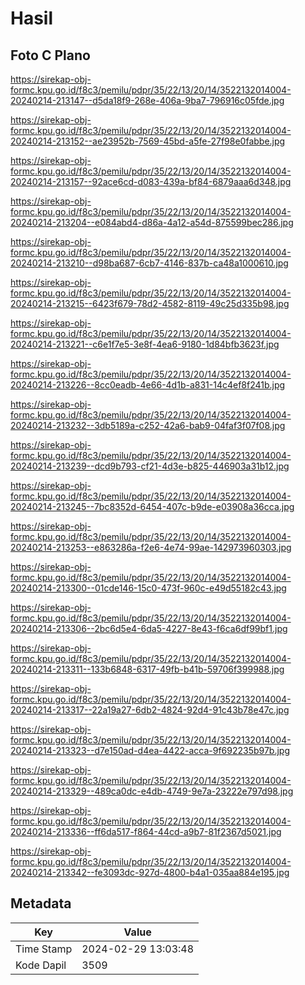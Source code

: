 # Hasil

## Foto C Plano

https://sirekap-obj-formc.kpu.go.id/f8c3/pemilu/pdpr/35/22/13/20/14/3522132014004-20240214-213147--d5da18f9-268e-406a-9ba7-796916c05fde.jpg

https://sirekap-obj-formc.kpu.go.id/f8c3/pemilu/pdpr/35/22/13/20/14/3522132014004-20240214-213152--ae23952b-7569-45bd-a5fe-27f98e0fabbe.jpg

https://sirekap-obj-formc.kpu.go.id/f8c3/pemilu/pdpr/35/22/13/20/14/3522132014004-20240214-213157--92ace6cd-d083-439a-bf84-6879aaa6d348.jpg

https://sirekap-obj-formc.kpu.go.id/f8c3/pemilu/pdpr/35/22/13/20/14/3522132014004-20240214-213204--e084abd4-d86a-4a12-a54d-875599bec286.jpg

https://sirekap-obj-formc.kpu.go.id/f8c3/pemilu/pdpr/35/22/13/20/14/3522132014004-20240214-213210--d98ba687-6cb7-4146-837b-ca48a1000610.jpg

https://sirekap-obj-formc.kpu.go.id/f8c3/pemilu/pdpr/35/22/13/20/14/3522132014004-20240214-213215--6423f679-78d2-4582-8119-49c25d335b98.jpg

https://sirekap-obj-formc.kpu.go.id/f8c3/pemilu/pdpr/35/22/13/20/14/3522132014004-20240214-213221--c6e1f7e5-3e8f-4ea6-9180-1d84bfb3623f.jpg

https://sirekap-obj-formc.kpu.go.id/f8c3/pemilu/pdpr/35/22/13/20/14/3522132014004-20240214-213226--8cc0eadb-4e66-4d1b-a831-14c4ef8f241b.jpg

https://sirekap-obj-formc.kpu.go.id/f8c3/pemilu/pdpr/35/22/13/20/14/3522132014004-20240214-213232--3db5189a-c252-42a6-bab9-04faf3f07f08.jpg

https://sirekap-obj-formc.kpu.go.id/f8c3/pemilu/pdpr/35/22/13/20/14/3522132014004-20240214-213239--dcd9b793-cf21-4d3e-b825-446903a31b12.jpg

https://sirekap-obj-formc.kpu.go.id/f8c3/pemilu/pdpr/35/22/13/20/14/3522132014004-20240214-213245--7bc8352d-6454-407c-b9de-e03908a36cca.jpg

https://sirekap-obj-formc.kpu.go.id/f8c3/pemilu/pdpr/35/22/13/20/14/3522132014004-20240214-213253--e863286a-f2e6-4e74-99ae-142973960303.jpg

https://sirekap-obj-formc.kpu.go.id/f8c3/pemilu/pdpr/35/22/13/20/14/3522132014004-20240214-213300--01cde146-15c0-473f-960c-e49d55182c43.jpg

https://sirekap-obj-formc.kpu.go.id/f8c3/pemilu/pdpr/35/22/13/20/14/3522132014004-20240214-213306--2bc6d5e4-6da5-4227-8e43-f6ca6df99bf1.jpg

https://sirekap-obj-formc.kpu.go.id/f8c3/pemilu/pdpr/35/22/13/20/14/3522132014004-20240214-213311--133b6848-6317-49fb-b41b-59706f399988.jpg

https://sirekap-obj-formc.kpu.go.id/f8c3/pemilu/pdpr/35/22/13/20/14/3522132014004-20240214-213317--22a19a27-6db2-4824-92d4-91c43b78e47c.jpg

https://sirekap-obj-formc.kpu.go.id/f8c3/pemilu/pdpr/35/22/13/20/14/3522132014004-20240214-213323--d7e150ad-d4ea-4422-acca-9f692235b97b.jpg

https://sirekap-obj-formc.kpu.go.id/f8c3/pemilu/pdpr/35/22/13/20/14/3522132014004-20240214-213329--489ca0dc-e4db-4749-9e7a-23222e797d98.jpg

https://sirekap-obj-formc.kpu.go.id/f8c3/pemilu/pdpr/35/22/13/20/14/3522132014004-20240214-213336--ff6da517-f864-44cd-a9b7-81f2367d5021.jpg

https://sirekap-obj-formc.kpu.go.id/f8c3/pemilu/pdpr/35/22/13/20/14/3522132014004-20240214-213342--fe3093dc-927d-4800-b4a1-035aa884e195.jpg


## Metadata

| Key        | Value               |
| ---------- | ------------------- |
| Time Stamp | 2024-02-29 13:03:48 |
| Kode Dapil | 3509                |



